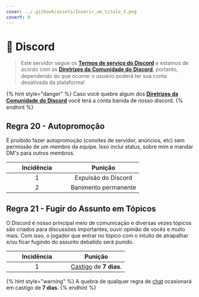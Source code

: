 ```yaml
---
cover: ../.gitbook/assets/Inserir_um_titulo_3.png
coverY: 0
---
```


# 📱 Discord

> Este servidor segue os [**Termos de serviço do Discord**](https://discord.com/terms) e estamos de acordo com as [𝐃𝐢𝐫𝐞𝐭𝐫𝐢𝐳𝐞𝐬 𝐝𝐚 𝐂𝐨𝐦𝐮𝐧𝐢𝐝𝐚𝐝𝐞 𝐝𝐨 𝐃𝐢𝐬𝐜𝐨𝐫𝐝](https://discord.com/guidelines), portanto, dependendo do que ocorrer o usuário poderá ter sua conta desativada da plataforma!

{% hint style="danger" %}
Caso você quebre algum dos [𝐃𝐢𝐫𝐞𝐭𝐫𝐢𝐳𝐞𝐬 𝐝𝐚 𝐂𝐨𝐦𝐮𝐧𝐢𝐝𝐚𝐝𝐞 𝐝𝐨 𝐃𝐢𝐬𝐜𝐨𝐫𝐝](https://discord.com/guidelines) você terá a conta banida de nosso discord.
{% endhint %}

## Regra 20 - Autopromoção <a href="#01" id="01"></a>

É proibido fazer autopromoção (convites de servidor, anúncios, etc) sem permissão de um membro da equipe. Isso inclui status, sobre mim e mandar DM's para outros membros.

<table><thead><tr><th width="150" align="center">Incidência</th><th align="center">Punição</th></tr></thead><tbody><tr><td align="center">1</td><td align="center">Expulsão do Discord</td></tr><tr><td align="center">2</td><td align="center">Banimento permanente</td></tr></tbody></table>

## Regra 21 - Fugir do Assunto em Tópicos <a href="#01" id="01"></a>

O Discord é nosso principal meio de comunicação e diversas vezes tópicos são criados para discussões importantes, ouvir opinião de vocês e muito mais. Com isso, o jogador que entrar no tópico com o intuito de atrapalhar e/ou ficar fugindo do assunto debatido será punido.

<table><thead><tr><th width="150" align="center">Incidência</th><th align="center">Punição</th></tr></thead><tbody><tr><td align="center">1</td><td align="center"><a href="https://support.discord.com/hc/en-us/articles/4413305239191-Time-Out-FAQ">Castigo</a> de <strong>7 dias</strong>.</td></tr></tbody></table>

{% hint style="warning" %}
A quebra de qualquer regra de [chat](chat.md) ocasionará em castigo de **7 dias**.
{% endhint %}
